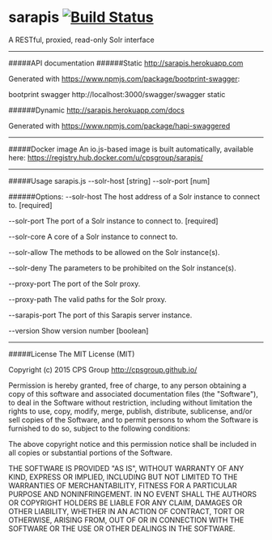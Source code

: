 # sarapis [![Build Status](https://api.shippable.com/projects/5576aac7edd7f2c0520dec32/badge?branchName=master)](https://app.shippable.com/projects/5576aac7edd7f2c0520dec32/builds/latest)
A RESTful, proxied, read-only Solr interface

---------------------------
#####API documentation
######Static
http://sarapis.herokuapp.com

Generated with https://www.npmjs.com/package/bootprint-swagger:

bootprint swagger http://localhost:3000/swagger/swagger static

######Dynamic
http://sarapis.herokuapp.com/docs

Generated with https://www.npmjs.com/package/hapi-swaggered

---------------------------
#####Docker image
An io.js-based image is built automatically, available here:
https://registry.hub.docker.com/u/cpsgroup/sarapis/

---------------------------
#####Usage
sarapis.js --solr-host [string] --solr-port [num]

######Options:
  --solr-host     The host address of a Solr instance to connect to.  [required]
  
  --solr-port     The port of a Solr instance to connect to.          [required]
  
  --solr-core     A core of a Solr instance to connect to.
  
  --solr-allow    The methods to be allowed on the Solr instance(s).
  
  --solr-deny     The parameters to be prohibited on the Solr instance(s).
  
  --proxy-port    The port of the Solr proxy.
  
  --proxy-path    The valid paths for the Solr proxy.
  
  --sarapis-port  The port of this Sarapis server instance.
  
  --version       Show version number                                  [boolean]

---------------------------
#####License
The MIT License (MIT)

Copyright (c) 2015 CPS Group http://cpsgroup.github.io/

Permission is hereby granted, free of charge, to any person obtaining a copy
of this software and associated documentation files (the "Software"), to deal
in the Software without restriction, including without limitation the rights
to use, copy, modify, merge, publish, distribute, sublicense, and/or sell
copies of the Software, and to permit persons to whom the Software is
furnished to do so, subject to the following conditions:

The above copyright notice and this permission notice shall be included in
all copies or substantial portions of the Software.

THE SOFTWARE IS PROVIDED "AS IS", WITHOUT WARRANTY OF ANY KIND, EXPRESS OR
IMPLIED, INCLUDING BUT NOT LIMITED TO THE WARRANTIES OF MERCHANTABILITY,
FITNESS FOR A PARTICULAR PURPOSE AND NONINFRINGEMENT. IN NO EVENT SHALL THE
AUTHORS OR COPYRIGHT HOLDERS BE LIABLE FOR ANY CLAIM, DAMAGES OR OTHER
LIABILITY, WHETHER IN AN ACTION OF CONTRACT, TORT OR OTHERWISE, ARISING FROM,
OUT OF OR IN CONNECTION WITH THE SOFTWARE OR THE USE OR OTHER DEALINGS IN
THE SOFTWARE.
